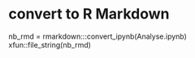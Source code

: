 

# convert to R Markdown
nb_rmd = rmarkdown:::convert_ipynb(Analyse.ipynb)
xfun::file_string(nb_rmd)

